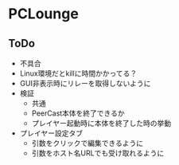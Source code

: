 # PCLounge
## ToDo
- 不具合
 - Linux環境だとkillに時間かかってる？
 - GUI非表示時にリレーを取得しないように
- 検証
  - 共通
   - PeerCast本体を終了できるか
   - プレイヤー起動時に本体を終了した時の挙動
- プレイヤー設定タブ
  - 引数をクリックで編集できるように
  - 引数をホスト名URLでも受け取れるように
